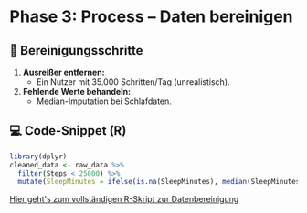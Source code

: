 # Phase 3: Process – Daten bereinigen  

## 🧹 Bereinigungsschritte  
1. **Ausreißer entfernen:**  
   - Ein Nutzer mit 35.000 Schritten/Tag (unrealistisch).  
2. **Fehlende Werte behandeln:**  
   - Median-Imputation bei Schlafdaten.  

## 💻 Code-Snippet (R)  
```r
library(dplyr)
cleaned_data <- raw_data %>%
  filter(Steps < 25000) %>%
  mutate(SleepMinutes = ifelse(is.na(SleepMinutes), median(SleepMinutes, na.rm = TRUE), SleepMinutes))
```
 [Hier geht's zum vollständigen R-Skript zur Datenbereinigung](scripts/data_cleaning.R)
